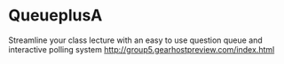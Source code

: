 # QueueplusA
Streamline your class lecture with an easy to use question queue and interactive polling system
http://group5.gearhostpreview.com/index.html
